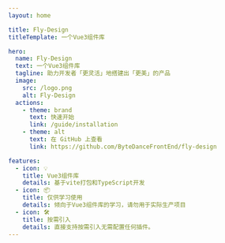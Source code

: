 ```yaml
---
layout: home

title: Fly-Design
titleTemplate: 一个Vue3组件库

hero:
  name: Fly-Design
  text: 一个Vue3组件库
  tagline: 助力开发者「更灵活」地搭建出「更美」的产品
  image:
    src: /logo.png
    alt: Fly-Design
  actions:
    - theme: brand
      text: 快速开始
      link: /guide/installation
    - theme: alt
      text: 在 GitHub 上查看
      link: https://github.com/ByteDanceFrontEnd/fly-design

features:
  - icon: 💡
    title: Vue3组件库
    details: 基于vite打包和TypeScript开发
  - icon: 📦
    title: 仅供学习使用
    details: 倾向于Vue3组件库的学习，请勿用于实际生产项目
  - icon: 🛠️
    title: 按需引入
    details: 直接支持按需引入无需配置任何插件。
---
```



